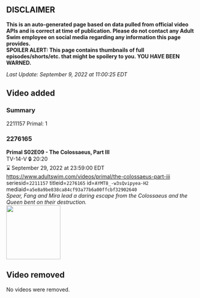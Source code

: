 ## DISCLAIMER
**This is an auto-generated page based on data pulled from official video APIs and is correct at time of publication. Please do not contact any Adult Swim employee on social media regarding any information this page provides.**  
**SPOILER ALERT: This page contains thumbnails of full episodes/shorts/etc. that might be spoilery to you. YOU HAVE BEEN WARNED.**  

_Last Update: September 9, 2022 at 11:00:25 EDT_
## Video added
### Summary
2211157 Primal: 1  
### 2276165
**Primal S02E09 - The Colossaeus, Part III**  
TV-14-V 🔒 20:20  
⌛ September 29, 2022 at 23:59:00 EDT  
https://www.adultswim.com/videos/primal/the-colossaeus-part-iii  
seriesid=`2211157` titleid=`2276165` id=`AYMT8_-w3sQvipyea-H2` mediaid=`a5e8a9be838ca84cf93a77b6a00ffcbf32902640`  
_Spear, Fang and Mira lead a daring escape from the Colossaeus and the Queen bent on their destruction._  
<a href="https://media.cdn.adultswim.com/uploads/20220906/thumbnails/2_2296135895-Primal_019_ColossaeusPart3.png"><img src="https://media.cdn.adultswim.com/uploads/20220906/thumbnails/2_2296135895-Primal_019_ColossaeusPart3.png" height="144px" /></a>
## Video removed
No videos were removed.  
